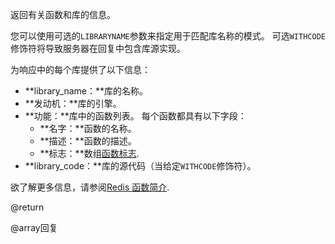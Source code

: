 返回有关函数和库的信息。

您可以使用可选的`LIBRARYNAME`参数来指定用于匹配库名称的模式。
可选`WITHCODE`修饰符将导致服务器在回复中包含库源实现。

为响应中的每个库提供了以下信息：

*   **library_name：**库的名称。
*   **发动机：**库的引擎。
*   **功能：**库中的函数列表。
    每个函数都具有以下字段：
    *   **名字：**函数的名称。
    *   **描述：**函数的描述。
    *   **标志：**数组[函数标志](/docs/manual/programmability/functions-intro/#function-flags).
*   **library_code：**库的源代码（当给定`WITHCODE`修饰符）。

欲了解更多信息，请参阅[Redis 函数简介](/topics/functions-intro).

@return

@array回复
